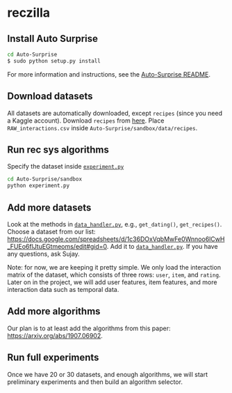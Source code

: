 # reczilla

## Install Auto Surprise
```bash
cd Auto-Surprise
$ sudo python setup.py install
```
For more information and instructions, see the [Auto-Surprise README](Auto-Surprise/README.md).


## Download datasets

All datasets are automatically downloaded, except `recipes` (since you need a Kaggle account).
Download `recipes` from [here](https://www.kaggle.com/shuyangli94/food-com-recipes-and-user-interactions/version/2?select=RAW_interactions.csv).
Place `RAW_interactions.csv` inside `Auto-Surprise/sandbox/data/recipes`.

## Run rec sys algorithms

Specify the dataset inside [`experiment.py`](Auto-Surprise/sandbox/experiment.py)
```bash
cd Auto-Surprise/sandbox
python experiment.py
```

## Add more datasets
Look at the methods in [`data_handler.py`](Auto-Surprise/sandbox/data_handler.py), e.g., `get_dating()`, `get_recipes()`. Choose a dataset from our list: https://docs.google.com/spreadsheets/d/1c36DOxVqbMwFe0Wnnoo6lCwH_FUEo6flJtuEGtmeoms/edit#gid=0. Add it to [`data_handler.py`](Auto-Surprise/sandbox/data_handler.py). If you have any questions, ask Sujay.

Note: for now, we are keeping it pretty simple. We only load the interaction matrix of the dataset, which consists of three rows: `user`, `item`, and `rating`. Later on in the project, we will add user features, item features, and more interaction data such as temporal data.

## Add more algorithms
Our plan is to at least add the algorithms from this paper: https://arxiv.org/abs/1907.06902.

## Run full experiments
Once we have 20 or 30 datasets, and enough algorithms, we will start preliminary experiments and then build an algorithm selector.
